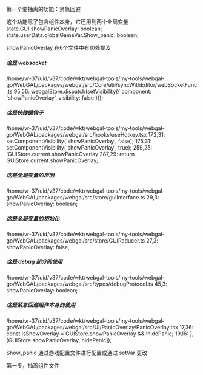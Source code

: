 第一个要抽离的功能：紧急回避

这个功能除了包含组件本身，它还用到两个全局变量
state.GUI.showPanicOverlay: boolean;
state.userData.globalGameVar.Show_panic: boolean;

showPanicOverlay 在6个文件中有10处提及

##### 这是 websocket
/home/vr-37/uid/v37/code/wkt/webgal-tools/my-tools/webgal-go/WebGAL/packages/webgal/src/Core/util/syncWithEditor/webSocketFunc.ts
  95,56:       webgalStore.dispatch(setVisibility({ component: 'showPanicOverlay', visibility: false }));

##### 这是快捷键钩子
/home/vr-37/uid/v37/code/wkt/webgal-tools/my-tools/webgal-go/WebGAL/packages/webgal/src/hooks/useHotkey.tsx
  172,31:       setComponentVisibility('showPanicOverlay', false);
  175,31:       setComponentVisibility('showPanicOverlay', true);
  259,25:       !GUIStore.current.showPanicOverlay
  287,29:     return GUIStore.current.showPanicOverlay;

##### 这是全局变量的声明
/home/vr-37/uid/v37/code/wkt/webgal-tools/my-tools/webgal-go/WebGAL/packages/webgal/src/store/guiInterface.ts
  29,3:   showPanicOverlay: boolean;

##### 这是全局变量的初始化
/home/vr-37/uid/v37/code/wkt/webgal-tools/my-tools/webgal-go/WebGAL/packages/webgal/src/store/GUIReducer.ts
  27,3:   showPanicOverlay: false,

##### 这是 debug 部分的使用
/home/vr-37/uid/v37/code/wkt/webgal-tools/my-tools/webgal-go/WebGAL/packages/webgal/src/types/debugProtocol.ts
  45,3:   showPanicOverlay: boolean;

##### 这是紧急回避组件本身的使用
/home/vr-37/uid/v37/code/wkt/webgal-tools/my-tools/webgal-go/WebGAL/packages/webgal/src/UI/PanicOverlay/PanicOverlay.tsx
  17,36:     const isShowOverlay = GUIStore.showPanicOverlay && !hidePanic;
  19,16:   }, [GUIStore.showPanicOverlay, hidePanic]);

Show_panic 通过游戏配置文件进行配置或通过 setVar 更改

第一步，抽离组件文件
